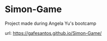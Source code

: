 # Simon-Game
Project made during Angela Yu's bootcamp

url:  https://gafesantos.github.io/Simon-Game/
